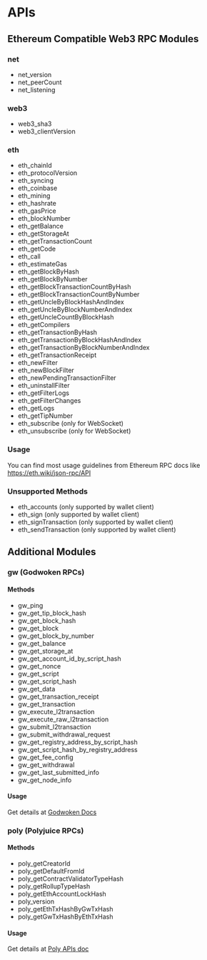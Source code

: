 # APIs

## Ethereum Compatible Web3 RPC Modules

### net

- net_version
- net_peerCount
- net_listening

### web3

- web3_sha3
- web3_clientVersion

### eth

- eth_chainId
- eth_protocolVersion
- eth_syncing
- eth_coinbase
- eth_mining
- eth_hashrate
- eth_gasPrice
- eth_blockNumber
- eth_getBalance
- eth_getStorageAt
- eth_getTransactionCount
- eth_getCode
- eth_call
- eth_estimateGas
- eth_getBlockByHash
- eth_getBlockByNumber
- eth_getBlockTransactionCountByHash
- eth_getBlockTransactionCountByNumber
- eth_getUncleByBlockHashAndIndex
- eth_getUncleByBlockNumberAndIndex
- eth_getUncleCountByBlockHash
- eth_getCompilers
- eth_getTransactionByHash
- eth_getTransactionByBlockHashAndIndex
- eth_getTransactionByBlockNumberAndIndex
- eth_getTransactionReceipt
- eth_newFilter
- eth_newBlockFilter
- eth_newPendingTransactionFilter
- eth_uninstallFilter
- eth_getFilterLogs
- eth_getFilterChanges
- eth_getLogs
- eth_getTipNumber
- eth_subscribe (only for WebSocket)
- eth_unsubscribe (only for WebSocket)

### Usage

You can find most usage guidelines from Ethereum RPC docs like <https://eth.wiki/json-rpc/API>

### Unsupported Methods

- eth_accounts (only supported by wallet client)
- eth_sign (only supported by wallet client)
- eth_signTransaction (only supported by wallet client)
- eth_sendTransaction (only supported by wallet client)

## Additional Modules

### gw (Godwoken RPCs)

#### Methods

- gw_ping
- gw_get_tip_block_hash
- gw_get_block_hash
- gw_get_block
- gw_get_block_by_number
- gw_get_balance
- gw_get_storage_at
- gw_get_account_id_by_script_hash
- gw_get_nonce
- gw_get_script
- gw_get_script_hash
- gw_get_data
- gw_get_transaction_receipt
- gw_get_transaction
- gw_execute_l2transaction
- gw_execute_raw_l2transaction
- gw_submit_l2transaction
- gw_submit_withdrawal_request
- gw_get_registry_address_by_script_hash
- gw_get_script_hash_by_registry_address
- gw_get_fee_config
- gw_get_withdrawal
- gw_get_last_submitted_info
- gw_get_node_info

#### Usage

Get details at [Godwoken Docs](https://github.com/nervosnetwork/godwoken/blob/develop/docs/RPC.md)

### poly (Polyjuice RPCs)

#### Methods

- poly_getCreatorId
- poly_getDefaultFromId
- poly_getContractValidatorTypeHash
- poly_getRollupTypeHash
- poly_getEthAccountLockHash
- poly_version
- poly_getEthTxHashByGwTxHash
- poly_getGwTxHashByEthTxHash

#### Usage

Get details at [Poly APIs doc](poly-apis.md)
